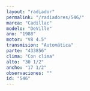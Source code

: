 ```yaml
---
layout: "radiador"
permalink: "/radiadores/546/"
marca: "Cadillac"
modelo: "DeVille"
ano: "1988"
motor: "V8 4.5"
transmision: "Automática"
parte: "433856"
clima: "Con clima"
alto: "30 1/2"
ancho: "17 1/2"
observaciones: ""
id: "546"
---
```


